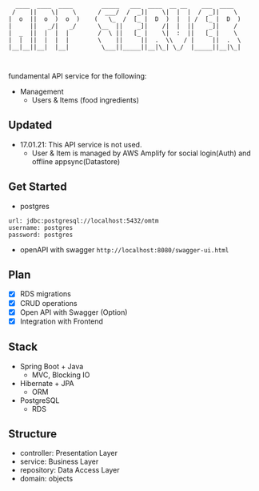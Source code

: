 ```                                            
  ____  ____  ____        _____   ___  ____  __ __    ___  ____      
 /    ||    \|    \      / ___/  /  _]|    \|  |  |  /  _]|    \     
|  o  ||  o  )  o  )    (   \_  /  [_ |  D  )  |  | /  [_ |  D  )    
|     ||   _/|   _/      \__  ||    _]|    /|  |  ||    _]|    /     
|  _  ||  |  |  |        /  \ ||   [_ |    \|  :  ||   [_ |    \     
|  |  ||  |  |  |        \    ||     ||  .  \\   / |     ||  .  \    
|__|__||__|  |__|         \___||_____||__|\_| \_/  |_____||__|\_|    
                                                                     
                                                                   
```
fundamental API service for the following:
  
- Management
  - Users & Items (food ingredients)
  
## Updated
- 17.01.21: This API service is not used. 
  - User & Item is managed by AWS Amplify for social login(Auth) and offline appsync(Datastore)

## Get Started
- postgres
```
url: jdbc:postgresql://localhost:5432/omtm
username: postgres
password: postgres
```
- openAPI with swagger 
`http://localhost:8080/swagger-ui.html`

## Plan
- [x] RDS migrations
- [x] CRUD operations
- [x] Open API with Swagger (Option)
- [x] Integration with Frontend

## Stack
- Spring Boot + Java
  - MVC, Blocking IO
- Hibernate + JPA
  - ORM
- PostgreSQL
  - RDS
  
 ## Structure
 - controller: Presentation Layer
 - service: Business Layer
 - repository: Data Access Layer
 - domain: objects
